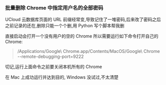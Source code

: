 ### 批量删除 Chrome 中指定用户名的全部密码

UCloud 云数据库页面的 URL 前缀经常变,导致记住了一堆密码,后来改了密码之后之前记录的还在,删除只能一个个删,用 Python 写个脚本帮我删

直接启动会打开一个没有用户的空的 Chrome 所以需要运行如下命令打开自己的Chrome:

> /Applications/Google\ Chrome.app/Contents/MacOS/Google\ Chrome --remote-debugging-port=9222

切记,运行上面命令之前要关闭本机所有的 Chrome

在 Mac 上成功运行并达到目的, Windows 没试过,不太清楚